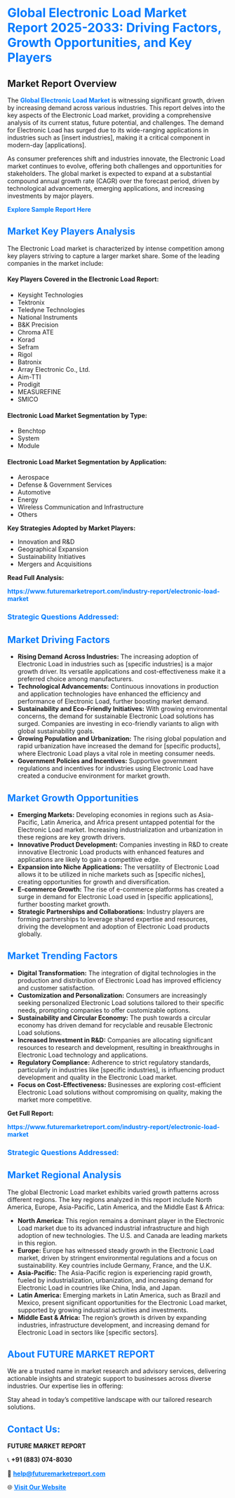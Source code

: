 <h1 style="color: #007BFF;">Global Electronic Load Market Report 2025-2033: Driving Factors, Growth Opportunities, and Key Players</h1>

<section id="overview">
<h2>Market Report Overview</h2>
<p>The <a href="https://www.futuremarketreport.com/industry-report/electronic-load-market" style="color: #007BFF; text-decoration: none;"><strong>Global Electronic Load Market</strong></a> is witnessing significant growth, driven by increasing demand across various industries. This report delves into the key aspects of the Electronic Load market, providing a comprehensive analysis of its current status, future potential, and challenges. The demand for Electronic Load has surged due to its wide-ranging applications in industries such as [insert industries], making it a critical component in modern-day [applications].</p>
<p>As consumer preferences shift and industries innovate, the Electronic Load market continues to evolve, offering both challenges and opportunities for stakeholders. The global market is expected to expand at a substantial compound annual growth rate (CAGR) over the forecast period, driven by technological advancements, emerging applications, and increasing investments by major players.</p>
</section>

<section id="overview">
<p><a href="https://www.futuremarketreport.com/request-sample/reportId=116158" style="color: #007BFF; text-decoration: none;"><strong>Explore Sample Report Here</strong></a></p>
</section>

<section id="key-players">
<h2 style="color: #007BFF;">Market Key Players Analysis</h2>
<p>The Electronic Load market is characterized by intense competition among key players striving to capture a larger market share. Some of the leading companies in the market include:</p>
<h4>Key Players Covered in the Electronic Load Report:</h4>
<ul><li>Keysight Technologies</li><li>Tektronix</li><li>Teledyne Technologies</li><li>National Instruments</li><li>B&amp;K Precision</li><li>Chroma ATE</li><li>Korad</li><li>Sefram</li><li>Rigol</li><li>Batronix</li><li>Array Electronic Co., Ltd.</li><li>Aim-TTI</li><li>Prodigit</li><li>MEASUREFINE</li><li>SMICO</li></ul>
<h4>Electronic Load Market Segmentation by Type:</h4>
<ul><li>Benchtop</li><li>System</li><li>Module</li></ul>

<h4>Electronic Load Market Segmentation by Application:</h4>
<ul><li>Aerospace</li><li>Defense &amp; Government Services</li><li>Automotive</li><li>Energy</li><li>Wireless Communication and Infrastructure</li><li>Others</li></ul>
<p><strong>Key Strategies Adopted by Market Players:</strong></p>
<ul>
<li>Innovation and R&D</li>
<li>Geographical Expansion</li>
<li>Sustainability Initiatives</li>
<li>Mergers and Acquisitions</li>
</ul>
</section>

<section>
<p><strong>Read Full Analysis: </strong></p><a href="https://www.futuremarketreport.com/industry-report/electronic-load-market" style="color: #007BFF; text-decoration: none;"><strong>https://www.futuremarketreport.com/industry-report/electronic-load-market</strong></a>
<h3 style="color: #007BFF;">Strategic Questions Addressed:</h3>
</section>

<section id="driving-factors">
<h2 style="color: #007BFF;">Market Driving Factors</h2>
<ul>
<li><strong>Rising Demand Across Industries:</strong> The increasing adoption of Electronic Load in industries such as [specific industries] is a major growth driver. Its versatile applications and cost-effectiveness make it a preferred choice among manufacturers.</li>
<li><strong>Technological Advancements:</strong> Continuous innovations in production and application technologies have enhanced the efficiency and performance of Electronic Load, further boosting market demand.</li>
<li><strong>Sustainability and Eco-Friendly Initiatives:</strong> With growing environmental concerns, the demand for sustainable Electronic Load solutions has surged. Companies are investing in eco-friendly variants to align with global sustainability goals.</li>
<li><strong>Growing Population and Urbanization:</strong> The rising global population and rapid urbanization have increased the demand for [specific products], where Electronic Load plays a vital role in meeting consumer needs.</li>
<li><strong>Government Policies and Incentives:</strong> Supportive government regulations and incentives for industries using Electronic Load have created a conducive environment for market growth.</li>
</ul>
</section>

<section id="growth-opportunities">
<h2 style="color: #007BFF;">Market Growth Opportunities</h2>
<ul>
<li><strong>Emerging Markets:</strong> Developing economies in regions such as Asia-Pacific, Latin America, and Africa present untapped potential for the Electronic Load market. Increasing industrialization and urbanization in these regions are key growth drivers.</li>
<li><strong>Innovative Product Development:</strong> Companies investing in R&D to create innovative Electronic Load products with enhanced features and applications are likely to gain a competitive edge.</li>
<li><strong>Expansion into Niche Applications:</strong> The versatility of Electronic Load allows it to be utilized in niche markets such as [specific niches], creating opportunities for growth and diversification.</li>
<li><strong>E-commerce Growth:</strong> The rise of e-commerce platforms has created a surge in demand for Electronic Load used in [specific applications], further boosting market growth.</li>
<li><strong>Strategic Partnerships and Collaborations:</strong> Industry players are forming partnerships to leverage shared expertise and resources, driving the development and adoption of Electronic Load products globally.</li>
</ul>
</section>

<section id="trending-factors">
<h2 style="color: #007BFF;">Market Trending Factors</h2>
<ul>
<li><strong>Digital Transformation:</strong> The integration of digital technologies in the production and distribution of Electronic Load has improved efficiency and customer satisfaction.</li>
<li><strong>Customization and Personalization:</strong> Consumers are increasingly seeking personalized Electronic Load solutions tailored to their specific needs, prompting companies to offer customizable options.</li>
<li><strong>Sustainability and Circular Economy:</strong> The push towards a circular economy has driven demand for recyclable and reusable Electronic Load solutions.</li>
<li><strong>Increased Investment in R&D:</strong> Companies are allocating significant resources to research and development, resulting in breakthroughs in Electronic Load technology and applications.</li>
<li><strong>Regulatory Compliance:</strong> Adherence to strict regulatory standards, particularly in industries like [specific industries], is influencing product development and quality in the Electronic Load market.</li>
<li><strong>Focus on Cost-Effectiveness:</strong> Businesses are exploring cost-efficient Electronic Load solutions without compromising on quality, making the market more competitive.</li>
</ul>
</section>

<section>
<p><strong>Get Full Report: </strong></p><a href="https://www.futuremarketreport.com/industry-report/electronic-load-market" style="color: #007BFF; text-decoration: none;"><strong>https://www.futuremarketreport.com/industry-report/electronic-load-market</strong></a>
<h3 style="color: #007BFF;">Strategic Questions Addressed:</h3>
</section>


<section id="regional-analysis">
<h2 style="color: #007BFF;">Market Regional Analysis</h2>
<p>The global Electronic Load market exhibits varied growth patterns across different regions. The key regions analyzed in this report include North America, Europe, Asia-Pacific, Latin America, and the Middle East & Africa:</p>
<ul>
<li><strong>North America:</strong> This region remains a dominant player in the Electronic Load market due to its advanced industrial infrastructure and high adoption of new technologies. The U.S. and Canada are leading markets in this region.</li>
<li><strong>Europe:</strong> Europe has witnessed steady growth in the Electronic Load market, driven by stringent environmental regulations and a focus on sustainability. Key countries include Germany, France, and the U.K.</li>
<li><strong>Asia-Pacific:</strong> The Asia-Pacific region is experiencing rapid growth, fueled by industrialization, urbanization, and increasing demand for Electronic Load in countries like China, India, and Japan.</li>
<li><strong>Latin America:</strong> Emerging markets in Latin America, such as Brazil and Mexico, present significant opportunities for the Electronic Load market, supported by growing industrial activities and investments.</li>
<li><strong>Middle East & Africa:</strong> The region’s growth is driven by expanding industries, infrastructure development, and increasing demand for Electronic Load in sectors like [specific sectors].</li>
</ul>
</section>

<footer>
<h2 style="color: #007BFF;">About FUTURE MARKET REPORT</h2>
<p>We are a trusted name in market research and advisory services, delivering actionable insights and strategic support to businesses across diverse industries. Our expertise lies in offering:</p>

<p>Stay ahead in today’s competitive landscape with our tailored research solutions.</p>

<h2 style="color: #007BFF;">Contact Us:</h2>
<p><strong>FUTURE MARKET REPORT</strong></p>
<p>📞 <strong>+91 (883) 074-8030</strong></p>
<p>📧 <strong><a href="mailto:help@futuremarketreport.com" style="color: #007BFF;">help@futuremarketreport.com</a></strong></p>
<p>🌐 <strong><a href="https://www.futuremarketreport.com/" style="color: #007BFF;">Visit Our Website</a></strong></p>
</footer>